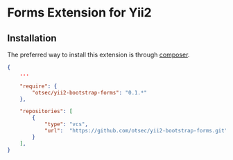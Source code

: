 Forms Extension for Yii2
===========================

Installation
------------

The preferred way to install this extension is through [composer](http://getcomposer.org/download/).

```json
{
    ...

    "require": {
        "otsec/yii2-bootstrap-forms": "0.1.*"
    },

    "repositories": [
        {
            "type": "vcs",
            "url":  "https://github.com/otsec/yii2-bootstrap-forms.git"
        }
    ],
}
```


